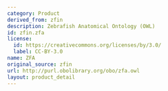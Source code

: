 ```yaml
---
category: Product
derived_from: zfin
description: Zebrafish Anatomical Ontology (OWL)
id: zfin.zfa
license:
  id: https://creativecommons.org/licenses/by/3.0/
  label: CC-BY-3.0
name: ZFA
original_source: zfin
url: http://purl.obolibrary.org/obo/zfa.owl
layout: product_detail
---
```

